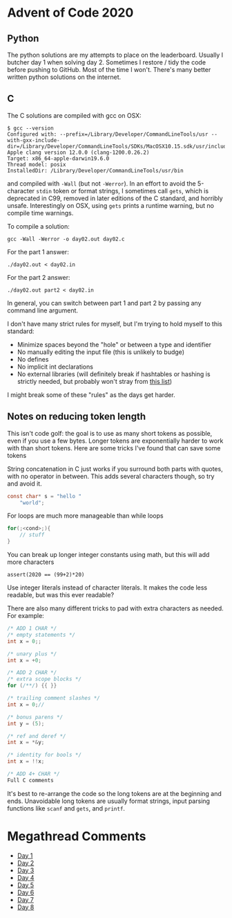 # Advent of Code 2020

## Python

The python solutions are my attempts to place on the leaderboard. Usually I
butcher day 1 when solving day 2. Sometimes I restore / tidy the code before
pushing to GitHub. Most of the time I won't. There's many better written python
solutions on the internet.

## C

The C solutions are compiled with gcc on OSX:

```
$ gcc --version
Configured with: --prefix=/Library/Developer/CommandLineTools/usr --with-gxx-include-dir=/Library/Developer/CommandLineTools/SDKs/MacOSX10.15.sdk/usr/include/c++/4.2.1
Apple clang version 12.0.0 (clang-1200.0.26.2)
Target: x86_64-apple-darwin19.6.0
Thread model: posix
InstalledDir: /Library/Developer/CommandLineTools/usr/bin
```

and compiled with `-Wall` (but not `-Werror`). In an effort to avoid the
5-character `stdin` token or format strings, I sometimes call `gets`, which is
deprecated in C99, removed in later editions of the C standard, and horribly
unsafe. Interestingly on OSX, using `gets` prints a runtime warning, but no
compile time warnings.

To compile a solution:
```
gcc -Wall -Werror -o day02.out day02.c
```

For the part 1 answer:
```
./day02.out < day02.in
```

For the part 2 answer:
```
./day02.out part2 < day02.in
```

In general, you can switch between part 1 and part 2 by passing any command line argument.

I don't have many strict rules for myself, but I'm trying to hold myself to this standard:
- Minimize spaces beyond the "hole" or between a type and identifier
- No manually editing the input file (this is unlikely to budge)
- No defines
- No implicit int declarations
- No external libraries (will definitely break if hashtables or hashing is strictly needed, but probably won't stray from [this list](https://gist.github.com/williewillus/07f534b706262ccc67119ddc70b2bd75))

I might break some of these "rules" as the days get harder.

## Notes on reducing token length

This isn't code golf: the goal is to use as many short tokens as possible, even
if you use a few bytes. Longer tokens are exponentially harder to work with
than short tokens. Here are some tricks I've found that can save some tokens

String concatenation in C just works if you surround both parts with quotes,
with no operator in between. This adds several characters though, so try and avoid it.

```c
const char* s = "hello "
    "world";
```

For loops are much more manageable than while loops
```c
for(;<cond>;){
    // stuff
}
```

You can break up longer integer constants using math, but this will add more characters
```
assert(2020 == (99+2)*20)
```

Use integer literals instead of character literals. It makes the code less
readable, but was this ever readable?

There are also many different tricks to pad with extra characters as needed. For example:
```c
/* ADD 1 CHAR */
/* empty statements */
int x = 0;;

/* unary plus */
int x = +0;

/* ADD 2 CHAR */
/* extra scope blocks */
for (/**/) {{ }}

/* trailing comment slashes */
int x = 0;//

/* bonus parens */
int y = (5);

/* ref and deref */
int x = *&y;

/* identity for bools */
int x = !!x;

/* ADD 4+ CHAR */
Full C comments
```

It's best to re-arrange the code so the long tokens are at the beginning and
ends. Unavoidable long tokens are usually format strings, input parsing
functions like `scanf` and `gets`, and `printf`.

# Megathread Comments

- [Day 1](https://www.reddit.com/r/adventofcode/comments/k4e4lm/2020_day_1_solutions/geash89)
- [Day 2](https://www.reddit.com/r/adventofcode/comments/k52psu/2020_day_02_solutions/gecftlc)
- [Day 3](https://www.reddit.com/r/adventofcode/comments/k5qsrk/2020_day_03_solutions/gehy1od)
- [Day 4](https://www.reddit.com/r/adventofcode/comments/k6e8sw/2020_day_04_solutions/gelx4er)
- [Day 5](https://www.reddit.com/r/adventofcode/comments/k71h6r/2020_day_05_solutions/geq8cj8)
- [Day 6](https://www.reddit.com/r/adventofcode/comments/k7ndux/2020_day_06_solutions/gesc8cy)
- [Day 7](https://www.reddit.com/r/adventofcode/comments/k8a31f/2020_day_07_solutions/gex8luw)
- [Day 8](https://www.reddit.com/r/adventofcode/comments/k8xw8h/2020_day_08_solutions/gf15x3p)
